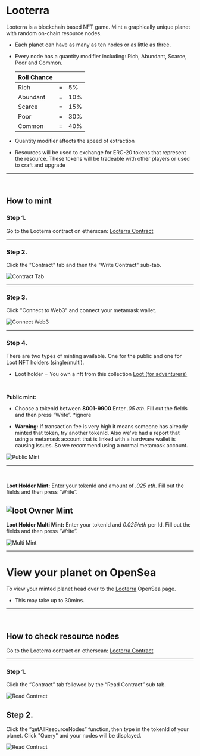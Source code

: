 # **Looterra**

Looterra is a blockchain based NFT game. Mint a graphically unique planet with random on-chain resource nodes.

- Each planet can have as many as ten nodes or as little as three.
- Every node has a quantity modifier including: Rich, Abundant, Scarce, Poor and Common.

  | Roll Chance |     |     |
  | ----------- | --- | --- |
  | Rich        | =   | 5%  |
  | Abundant    | =   | 10% |
  | Scarce      | =   | 15% |
  | Poor        | =   | 30% |
  | Common      | =   | 40% |

* Quantity modifier affects the speed of extraction

* Resources will be used to exchange for ERC-20 tokens that represent the resource. These tokens will be tradeable with other players or used to craft and upgrade

---

<p>&nbsp;</p>

## **How to mint**

### **Step 1.**

Go to the Looterra contract on etherscan:
[Looterra Contract](https://etherscan.io/address/0xd41a65b75ba49df1fc5c7c42dbd1cb2d43530368)

---

### **Step 2.**

Click the "Contract" tab and then the "Write Contract" sub-tab.

![Contract Tab](https://github.com/Looterra/Tutorials/blob/main/img/ContractTabandSubContract.PNG?raw=true)

---

### **Step 3.**

Click "Connect to Web3" and connect your metamask wallet.

![Connect Web3](https://github.com/Looterra/Tutorials/blob/main/img/connectMetamask.PNG?raw=true)

---

### **Step 4.**

There are two types of minting available. One for the public and one for Loot NFT holders (single/multi).

- Loot holder = You own a nft from this collection [Loot (for adventurers)](https://opensea.io/collection/lootproject)

<p>&nbsp;</p>

**Public mint:**

- Choose a tokenId between **8001-9900** Enter _.05 eth_. Fill out the fields and then press “Write”. \*ignore

- **Warning:**
  If transaction fee is very high it means someone has already minted that token, try another tokenId. Also we've had a report that using a metamask account that is linked with a hardware wallet is causing issues. So we recommend using a normal metamask account.

![Public Mint](https://github.com/Looterra/Tutorials/blob/main/img/publicMint.PNG?raw=true)

---

<p>&nbsp;</p>

**Loot Holder Mint:**
Enter your tokenId and amount of _.025 eth_. Fill out the fields and then press “Write”.

## ![loot Owner Mint](https://github.com/Looterra/Tutorials/blob/main/img/lootOwnerMint.PNG?raw=true)

**Loot Holder Multi Mint:**
Enter your tokenId and _0.025/eth_ per Id.
Fill out the fields and then press “Write”.

![Multi Mint](https://github.com/Looterra/Tutorials/blob/main/img/lootOwnerMultiMint.PNG?raw=true)

---

# **View your planet on OpenSea**

To view your minted planet head over to the [Looterra](https://opensea.io/collection/lootproject) OpenSea page.

- This may take up to 30mins.

---

<p>&nbsp;</p>

## **How to check resource nodes**

Go to the Looterra contract on etherscan:
[Looterra Contract](https://etherscan.io/address/0xd41a65b75ba49df1fc5c7c42dbd1cb2d43530368)

---

### **Step 1.**

Click the “Contract” tab followed by the “Read Contract” sub tab.

![Read Contract](https://github.com/Looterra/Tutorial/blob/main/img/readContract.PNG?raw=true)

## **Step 2.**

Click the “getAllResourceNodes” function, then type in the tokenId of your planet. Click "Query" and your nodes will be displayed.

![Read Contract](https://github.com/Looterra/Tutorial/blob/main/img/ViewNodes.PNG?raw=true)
